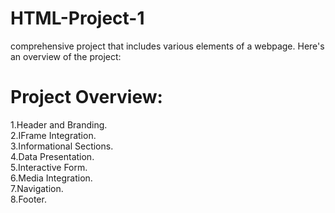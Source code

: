 # HTML-Project-1
comprehensive project that includes various elements of a webpage. Here's an overview of the project:
# Project Overview:
1.Header and Branding.<br/>
2.IFrame Integration.<br/>
3.Informational Sections.<br/>
4.Data Presentation.<br/>
5.Interactive Form.<br/>
6.Media Integration.<br/>
7.Navigation.<br/>
8.Footer.<br/>


